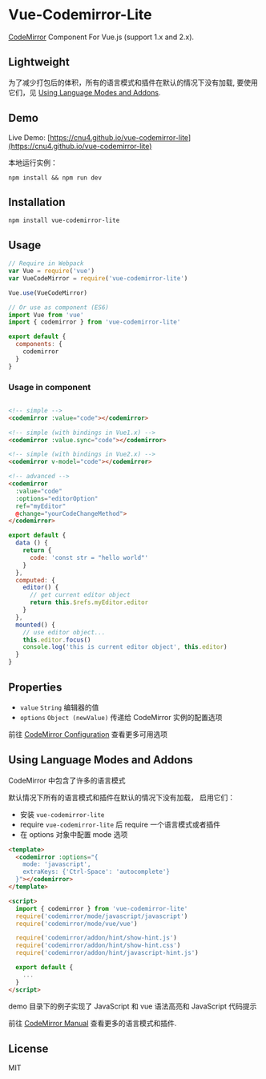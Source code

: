 # Vue-Codemirror-Lite

[CodeMirror](http://codemirror.net/) Component For Vue.js (support 1.x and 2.x).

## Lightweight

为了减少打包后的体积，所有的语言模式和插件在默认的情况下没有加载, 要使用它们，见 [Using Language Modes and Addons](#using-language-modes-and-addons).

## Demo

Live Demo: [https://cnu4.github.io/vue-codemirror-lite](https://cnu4.github.io/vue-codemirror-lite)

本地运行实例：

`npm install && npm run dev`

## Installation

`npm install vue-codemirror-lite`

## Usage

```js
// Require in Webpack
var Vue = require('vue')
var VueCodeMirror = require('vue-codemirror-lite')

Vue.use(VueCodeMirror)

// Or use as component (ES6)
import Vue from 'vue'
import { codemirror } from 'vue-codemirror-lite'

export default {
  components: {
    codemirror
  }
}
```

### Usage in component

```html

<!-- simple -->
<codemirror :value="code"></codemirror>

<!-- simple (with bindings in Vue1.x) -->
<codemirror :value.sync="code"></codemirror>

<!-- simple (with bindings in Vue2.x) -->
<codemirror v-model="code"></codemirror>

<!-- advanced -->
<codemirror
  :value="code"
  :options="editorOption"
  ref="myEditor"
  @change="yourCodeChangeMethod">
</codemirror>
```

```js
export default {
  data () {
    return {
      code: 'const str = "hello world"'
    }
  },
  computed: {
    editor() {
      // get current editor object
      return this.$refs.myEditor.editor
    }
  },
  mounted() {
    // use editor object...
    this.editor.focus()
    console.log('this is current editor object', this.editor)
  }
}
```

## Properties

 - `value` `String` 编辑器的值
 - `options` `Object (newValue)` 传递给 CodeMirror 实例的配置选项

前往 [CodeMirror Configuration](http://codemirror.net/doc/manual.html#config) 查看更多可用选项

## Using Language Modes and Addons

CodeMirror 中包含了许多的语言模式

默认情况下所有的语言模式和插件在默认的情况下没有加载， 启用它们：

 - 安装 `vue-codemirror-lite`
 - require `vue-codemirror-lite` 后 require 一个语言模式或者插件
 - 在 options 对象中配置 mode 选项

```html
<template>
  <codemirror :options="{
    mode: 'javascript',
    extraKeys: {'Ctrl-Space': 'autocomplete'}
  }"></codemirror>
</template>

<script>
  import { codemirror } from 'vue-codemirror-lite'
  require('codemirror/mode/javascript/javascript')
  require('codemirror/mode/vue/vue')

  require('codemirror/addon/hint/show-hint.js')
  require('codemirror/addon/hint/show-hint.css')
  require('codemirror/addon/hint/javascript-hint.js')

  export default {
    ...
  }
</script>
```

demo 目录下的例子实现了 JavaScript 和 vue 语法高亮和 JavaScript 代码提示

前往 [CodeMirror Manual](http://codemirror.net/doc/manual.html) 查看更多的语言模式和插件.


## License
MIT
